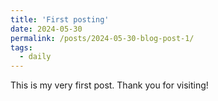 ```yaml
---
title: 'First posting'
date: 2024-05-30
permalink: /posts/2024-05-30-blog-post-1/
tags:
  - daily
---
```


This is my very first post. Thank you for visiting!
